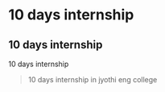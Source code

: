 # 10 days internship
## 10 days internship
10 days internship
> 10 days internship in jyothi eng college


